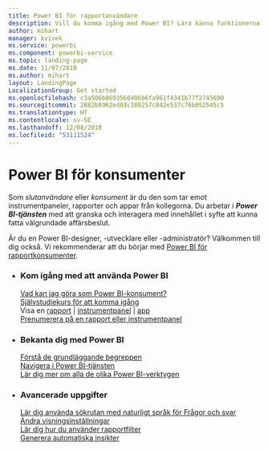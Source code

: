```yaml
---
title: Power BI för rapportanvändare
description: Vill du komma igång med Power BI? Lära känna funktionerna och egenskaperna i Power BI och se vad du kan göra med dem som Power BI-konsument eller slutanvändare.
author: mihart
manager: kvivek
ms.service: powerbi
ms.component: powerbi-service
ms.topic: landing-page
ms.date: 11/07/2018
ms.author: mihart
layout: LandingPage
LocalizationGroup: Get started
ms.openlocfilehash: c3a506b8693560406b6fa961f4341b77f2745690
ms.sourcegitcommit: 2882b8962ed03c188257c042e537c76b052545c5
ms.translationtype: HT
ms.contentlocale: sv-SE
ms.lasthandoff: 12/08/2018
ms.locfileid: "53111524"
---
```

# <a name="power-bi-for-consumers"></a>Power BI för konsumenter
Som *slutanvändare* eller *konsument* är du den som tar emot instrumentpaneler, rapporter och appar från kollegorna. Du arbetar i ***Power BI-tjänsten*** med att granska och interagera med innehållet i syfte att kunna fatta välgrundade affärsbeslut.

Är du en Power BI-designer, -utvecklare eller -administratör? Välkommen till dig också. Vi rekommenderar att du börjar med [Power BI för rapportkonsumenter](../power-bi-creator-landing.md).

<ul class="panelContent cardsF"> 
              <li> 
                             <div class="cardSize"> 
                                           <div class="cardPadding"> 
                                                          <div class="card"> 
                                                                        <div class="cardText"> 
                                                                                      <h3>Kom igång med att använda Power BI</h3> 
                                                                                      <p></p>
                                                                                            <a href="end-user-consumer.md">Vad kan jag göra som Power BI-konsument?</a><br/> 
                                                                                            <a href="../service-get-started.md">Självstudiekurs för att komma igång</a><br/>
Visa en <a href="end-user-report-open.md">rapport</a> | <a href="end-user-dashboard-open.md">instrumentpanel</a> | <a href="end-user-apps.md">app</a><br/> 
                                                                                            <!--<a href="end-user-collaborate.md">Collaborate</a><br/> -->
                                                                                            <a href="end-user-subscribe.md">Prenumerera på en rapport eller instrumentpanel</a><br/> 
                                                                        </div> 
                                                          </div> 
                                           </div> 
                             </div> 
              </li>
              <li> 
                             <div class="cardSize"> 
                                           <div class="cardPadding"> 
                                                          <div class="card"> 
                                                                        <div class="cardText"> 
                                                                                      <h3>Bekanta dig med Power BI</h3> 
                                                                                      <p></p>
                                                                                            <a href="end-user-basic-concepts.md">Förstå de grundläggande begreppen</a><br/>
                                                                                            <a href="end-user-experience.md">Navigera i Power BI-tjänsten</a><br/> 
                                                                                            <a href="../power-bi-overview.md">Lär dig mer om alla de olika Power BI-verktygen</a><br/> 
                                                                                            <!--<a href="end-user-faq.md">FAQ: Frequently Asked Questions</a> -->
                                                                        </div> 
                                                          </div> 
                                           </div> 
                             </div> 
              </li>
              <li> 
                             <div class="cardSize"> 
                                           <div class="cardPadding"> 
                                                          <div class="card"> 
                                                                        <div class="cardText"> 
                                                                                      <h3>Avancerade uppgifter</h3> 
                                                                                      <p></p>
                                                                                            <a href="end-user-q-and-a.md">Lär dig använda sökrutan med naturligt språk för Frågor och svar</a><br/> 
                                                                                            <a href="end-user-focus.md">Ändra visningsinställningar</a><br/> 
                                                                                            <a href="end-user-report-filter.md">Lär dig hur du använder rapportfilter</a><br> 
                                                                                            <a href="end-user-insights.md">Generera automatiska insikter</a><br/> 
                                                                        </div> 
                                                          </div> 
                                           </div> 
                             </div> 
              </li>
</ul>



